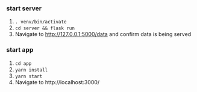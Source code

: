 ### start server
1. `. venv/bin/activate`
2. `cd server && flask run`
3. Navigate to http://127.0.0.1:5000/data and confirm data is being served

### start app
1. `cd app`
2. `yarn install`
3. `yarn start`
4. Navigate to http://localhost:3000/
